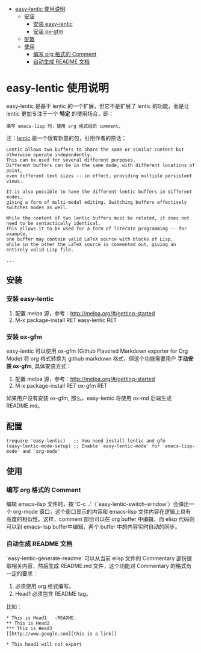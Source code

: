 - [easy-lentic 使用说明](#easy-lentic-使用说明)
  - [安装](#安装)
    - [安装 easy-lentic](#安装-easy-lentic)
    - [安装 ox-gfm](#安装-ox-gfm)
  - [配置](#配置)
  - [使用](#使用)
    - [编写 org 格式的 Comment](#编写-org-格式的-comment)
    - [自动生成 README 文档](#自动生成-readme-文档)

# easy-lentic 使用说明<a id="orgheadline8"></a>

easy-lentic 是基于 lentic 的一个扩展，但它不是扩展了 lentic 的功能，而是让 lentic 更加专注于一个 **特定** 的使用场合，即：

    编写 emacs-lisp 时，使用 org 格式组织 comment。

注：[lentic](https://github.com/phillord/lentic) 是一个很有新意的包，引用作者的原话：

    Lentic allows two buffers to share the same or similar content but otherwise operate independently.
    This can be used for several different purposes.
    Different buffers can be in the same mode, with different locations of point,
    even different text sizes -- in effect, providing multiple persistent views.

    It is also possible to have the different lentic buffers in different modes,
    giving a form of multi-modal editing. Switching buffers effectively switches modes as well.

    While the content of two lentic buffers must be related, it does not need to be syntactically identical.
    This allows it to be used for a form of literate programming -- for example,
    one buffer may contain valid LaTeX source with blocks of Lisp,
    while in the other the LaTeX source is commented out, giving an entirely valid Lisp file.

    ...

## 安装<a id="orgheadline3"></a>

### 安装 easy-lentic<a id="orgheadline1"></a>

1.  配置 melpa 源，参考：<http://melpa.org/#/getting-started>
2.  M-x package-install RET easy-lentic RET

### 安装 ox-gfm<a id="orgheadline2"></a>

easy-lentic 可以使用 ox-gfm (Github Flavored Markdown exporter for Org Mode) 将 org 格式转换为 github markdown 格式，但这个功能需要用户 **手动安装 ox-gfm**, 具体安装方式：

1.  配置 melpa 源，参考：<http://melpa.org/#/getting-started>
2.  M-x package-install RET ox-gfm RET

如果用户没有安装 ox-gfm, 那么，easy-lentic 将使用 ox-md 后端生成 README.md。

## 配置<a id="orgheadline4"></a>

    (require 'easy-lentic)   ;; You need install lentic and gfm
    (easy-lentic-mode-setup) ;; Enable `easy-lentic-mode' for `emacs-lisp-mode' and `org-mode'

## 使用<a id="orgheadline7"></a>

### 编写 org 格式的 Comment<a id="orgheadline5"></a>

编辑 emacs-lisp 文件时，按 'C-c ..'（\`easy-lentic-switch-window'）会弹出一个
org-mode 窗口，这个窗口显示的内容和 emacs-lisp 文件内容在逻辑上具有高度的相似性。这样，comment 部份可以在 org buffer 中编辑，而 elisp 代码则可以到 emacs-lisp buffer中编辑，两个 buffer 中的内容实时自动的同步。

### 自动生成 README 文档<a id="orgheadline6"></a>

\`easy-lentic-generate-readme' 可以从当前 elisp 文件的 Commentary 部份提取相关内容，然后生成 README.md 文件，这个功能对 Commentary 的格式有一定的要求：

1.  必须使用 org 格式编写。
2.  Head1 必须包含 README tag。

比如：

    * This is Head1   :README:
    ** This is Head2
    *** This is Head3
    [[http://www.google.com][this is a link]]

    * This head1 will not export
